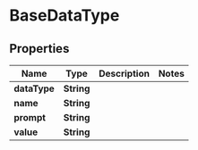 
# BaseDataType

## Properties
Name | Type | Description | Notes
------------ | ------------- | ------------- | -------------
**dataType** | **String** |  | 
**name** | **String** |  | 
**prompt** | **String** |  | 
**value** | **String** |  | 



